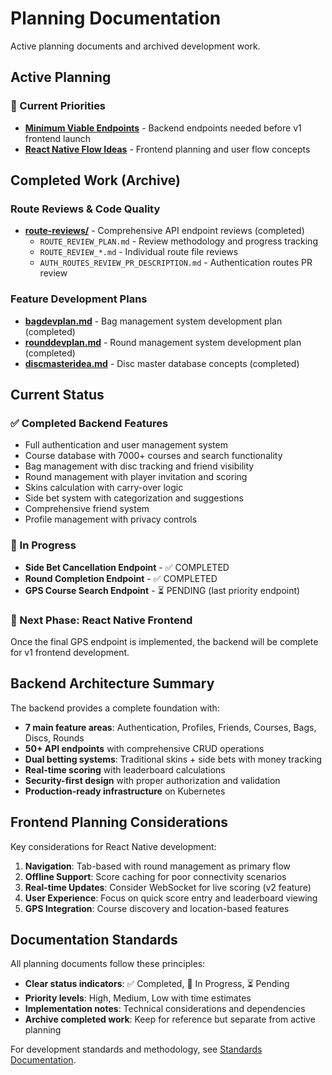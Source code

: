 # Planning Documentation

Active planning documents and archived development work.

## Active Planning

### 🎯 Current Priorities
- **[Minimum Viable Endpoints](./minimumViableEndpoints.md)** - Backend endpoints needed before v1 frontend launch
- **[React Native Flow Ideas](./reactnativeflowideas.md)** - Frontend planning and user flow concepts

## Completed Work (Archive)

### Route Reviews & Code Quality
- **[route-reviews/](./archive/route-reviews/)** - Comprehensive API endpoint reviews (completed)
  - `ROUTE_REVIEW_PLAN.md` - Review methodology and progress tracking
  - `ROUTE_REVIEW_*.md` - Individual route file reviews
  - `AUTH_ROUTES_REVIEW_PR_DESCRIPTION.md` - Authentication routes PR review

### Feature Development Plans
- **[bagdevplan.md](./archive/bagdevplan.md)** - Bag management system development plan (completed)
- **[rounddevplan.md](./archive/rounddevplan.md)** - Round management system development plan (completed)
- **[discmasteridea.md](./archive/discmasteridea.md)** - Disc master database concepts (completed)

## Current Status

### ✅ Completed Backend Features
- Full authentication and user management system
- Course database with 7000+ courses and search functionality
- Bag management with disc tracking and friend visibility
- Round management with player invitation and scoring
- Skins calculation with carry-over logic
- Side bet system with categorization and suggestions
- Comprehensive friend system
- Profile management with privacy controls

### 🚧 In Progress
- **Side Bet Cancellation Endpoint** - ✅ COMPLETED
- **Round Completion Endpoint** - ✅ COMPLETED  
- **GPS Course Search Endpoint** - ⏳ PENDING (last priority endpoint)

### 📱 Next Phase: React Native Frontend
Once the final GPS endpoint is implemented, the backend will be complete for v1 frontend development.

## Backend Architecture Summary

The backend provides a complete foundation with:
- **7 main feature areas**: Authentication, Profiles, Friends, Courses, Bags, Discs, Rounds
- **50+ API endpoints** with comprehensive CRUD operations
- **Dual betting systems**: Traditional skins + side bets with money tracking
- **Real-time scoring** with leaderboard calculations
- **Security-first design** with proper authorization and validation
- **Production-ready infrastructure** on Kubernetes

## Frontend Planning Considerations

Key considerations for React Native development:
1. **Navigation**: Tab-based with round management as primary flow
2. **Offline Support**: Score caching for poor connectivity scenarios
3. **Real-time Updates**: Consider WebSocket for live scoring (v2 feature)
4. **User Experience**: Focus on quick score entry and leaderboard viewing
5. **GPS Integration**: Course discovery and location-based features

## Documentation Standards

All planning documents follow these principles:
- **Clear status indicators**: ✅ Completed, 🚧 In Progress, ⏳ Pending
- **Priority levels**: High, Medium, Low with time estimates
- **Implementation notes**: Technical considerations and dependencies
- **Archive completed work**: Keep for reference but separate from active planning

For development standards and methodology, see [Standards Documentation](../standards/).
